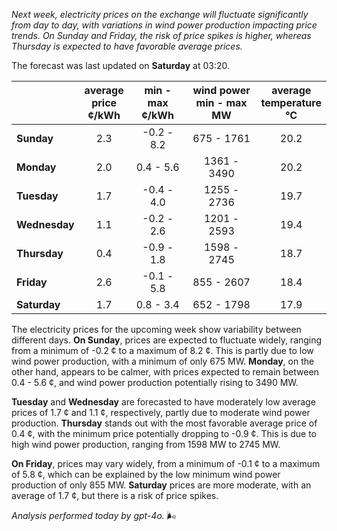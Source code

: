 *Next week, electricity prices on the exchange will fluctuate significantly from day to day, with variations in wind power production impacting price trends. On Sunday and Friday, the risk of price spikes is higher, whereas Thursday is expected to have favorable average prices.*

The forecast was last updated on **Saturday** at 03:20.

|            | average<br>price<br>¢/kWh | min - max<br>¢/kWh | wind power<br>min - max<br>MW | average<br>temperature<br>°C |
|:-----------|:----------------:|:----------------:|:-------------:|:-------------:|
| **Sunday**     | 2.3                | -0.2 - 8.2          | 675 - 1761    | 20.2          |
| **Monday**     | 2.0                | 0.4 - 5.6           | 1361 - 3490   | 20.2          |
| **Tuesday**    | 1.7                | -0.4 - 4.0          | 1255 - 2736   | 19.7          |
| **Wednesday**  | 1.1                | -0.2 - 2.6          | 1201 - 2593   | 19.4          |
| **Thursday**   | 0.4                | -0.9 - 1.8          | 1598 - 2745   | 18.7          |
| **Friday**     | 2.6                | -0.1 - 5.8          | 855 - 2607    | 18.4          |
| **Saturday**   | 1.7                | 0.8 - 3.4           | 652 - 1798    | 17.9          |

The electricity prices for the upcoming week show variability between different days. **On Sunday**, prices are expected to fluctuate widely, ranging from a minimum of -0.2 ¢ to a maximum of 8.2 ¢. This is partly due to low wind power production, with a minimum of only 675 MW. **Monday**, on the other hand, appears to be calmer, with prices expected to remain between 0.4 - 5.6 ¢, and wind power production potentially rising to 3490 MW.

**Tuesday** and **Wednesday** are forecasted to have moderately low average prices of 1.7 ¢ and 1.1 ¢, respectively, partly due to moderate wind power production. **Thursday** stands out with the most favorable average price of 0.4 ¢, with the minimum price potentially dropping to -0.9 ¢. This is due to high wind power production, ranging from 1598 MW to 2745 MW.

**On Friday**, prices may vary widely, from a minimum of -0.1 ¢ to a maximum of 5.8 ¢, which can be explained by the low minimum wind power production of only 855 MW. **Saturday** prices are more moderate, with an average of 1.7 ¢, but there is a risk of price spikes.

*Analysis performed today by gpt-4o.* 🌬️
